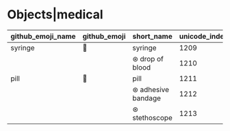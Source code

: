 # Objects|medical

|github_emoji_name|github_emoji|short_name|unicode_index|
|---|---|---|---|
|syringe|:syringe:|syringe|1209|
|||⊛ drop of blood|1210|
|pill|:pill:|pill|1211|
|||⊛ adhesive bandage|1212|
|||⊛ stethoscope|1213|

